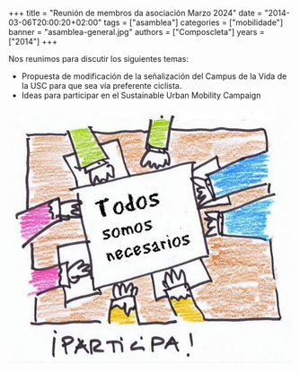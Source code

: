 +++
title = "Reunión de  membros da asociación Marzo 2024"
date = "2014-03-06T20:00:20+02:00"
tags = ["asamblea"]
categories = ["mobilidade"]
banner = "asamblea-general.jpg"
authors = ["Composcleta"]
years = ["2014"]
+++

Nos reunimos para discutir los siguientes temas:

- Propuesta de modificación de la señalización del Campus de la Vida de la USC para que sea vía preferente ciclista.
- Ideas para participar en el Sustainable Urban Mobility Campaign

![Todos somos necesarios](asamblea-general.jpg)
